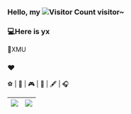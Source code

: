 ### Hello, my ![Visitor Count](https://profile-counter.glitch.me/Christmas/count.svg) visitor~

### 💻Here is yx
🏫XMU

### ❤️
⚽ | 🏃 | 🎮 | 📸 | 🖋️ | 🎧

| <a><img align="center" src="https://github-readme-stats.vercel.app/api?username=Linyxxxxx&show_icons=true&include_all_commits=true&theme=buefy&hide_border=true"/></a> | <a><img align="center" src="https://github-readme-stats.vercel.app/api/top-langs/?username=Linyxxxxx&layout=compact&theme=buefy&hide_border=true" /></a> |
| ------------- | ------------- |
